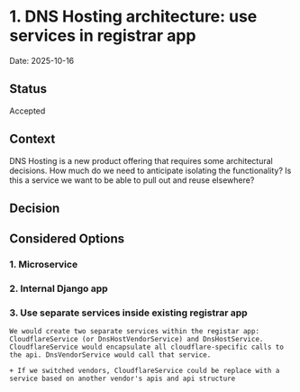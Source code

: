 # 1. DNS Hosting architecture: use services in registrar app

Date: 2025-10-16

## Status

Accepted

## Context

DNS Hosting is a new product offering that requires some architectural decisions. How much do we need to anticipate isolating the functionality? Is this a service we want to be able to pull out and reuse elsewhere?

## Decision

## Considered Options

### 1. Microservice

### 2. Internal Django app

### 3. Use separate services inside existing registrar app

    We would create two separate services within the registar app: CloudflareService (or DnsHostVendorService) and DnsHostService. CloudflareService would encapsulate all cloudflare-specific calls to the api. DnsVendorService would call that service.

    + If we switched vendors, CloudflareService could be replace with a service based on another vendor's apis and api structure
 
